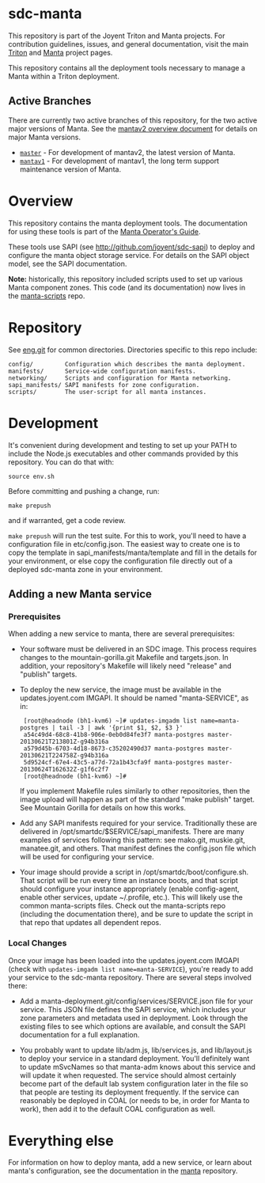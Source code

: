 <!--
    This Source Code Form is subject to the terms of the Mozilla Public
    License, v. 2.0. If a copy of the MPL was not distributed with this
    file, You can obtain one at http://mozilla.org/MPL/2.0/.
-->

<!--
    Copyright 2019 Joyent, Inc.
-->

# sdc-manta

This repository is part of the Joyent Triton and Manta projects.
For contribution guidelines, issues, and general documentation, visit the main
[Triton](http://github.com/joyent/triton) and
[Manta](http://github.com/joyent/manta) project pages.

This repository contains all the deployment tools necessary to manage a Manta
within a Triton deployment.


## Active Branches

There are currently two active branches of this repository, for the two
active major versions of Manta. See the [mantav2 overview
document](https://github.com/joyent/manta/blob/master/docs/mantav2.md) for
details on major Manta versions.

- [`master`](../../tree/master/) - For development of mantav2, the latest
  version of Manta.
- [`mantav1`](../../tree/mantav1/) - For development of mantav1, the long
  term support maintenance version of Manta.


# Overview

This repository contains the manta deployment tools.  The documentation for
using these tools is part of the [Manta Operator's
Guide](https://joyent.github.io/manta).

These tools use SAPI (see http://github.com/joyent/sdc-sapi) to deploy and
configure the manta object storage service.  For details on the SAPI object
model, see the SAPI documentation.

**Note:** historically, this repository included scripts used to set up various
Manta component zones.  This code (and its documentation) now lives in the
[manta-scripts](https://github.com/joyent/manta-scripts) repo.


# Repository

See [eng.git](https://github.com/joyent/eng) for common directories.
Directories specific to this repo include:

    config/         Configuration which describes the manta deployment.
    manifests/      Service-wide configuration manifests.
    networking/     Scripts and configuration for Manta networking.
    sapi_manifests/ SAPI manifests for zone configuration.
    scripts/        The user-script for all manta instances.


# Development

It's convenient during development and testing to set up your PATH to include
the Node.js executables and other commands provided by this repository.  You can
do that with:

    source env.sh

Before committing and pushing a change, run:

    make prepush

and if warranted, get a code review.

`make prepush` will run the test suite.  For this to work, you'll need to have a
configuration file in etc/config.json.  The easiest way to create one is to copy
the template in sapi\_manifests/manta/template and fill in the details for your
environment, or else copy the configuration file directly out of a deployed
sdc-manta zone in your environment.


## Adding a new Manta service

### Prerequisites

When adding a new service to manta, there are several prerequisites:

 * Your software must be delivered in an SDC image.  This process requires
   changes to the mountain-gorilla.git Makefile and targets.json.  In addition,
   your repository's Makefile will likely need "release" and "publish" targets.

 * To deploy the new service, the image must be available in the
   updates.joyent.com IMGAPI.  It should be named "manta-SERVICE", as in:

        [root@headnode (bh1-kvm6) ~]# updates-imgadm list name=manta-postgres | tail -3 | awk '{print $1, $2, $3 }'
        a54c49d4-68c8-41b8-906e-0eb0d84fe3f7 manta-postgres master-20130621T213801Z-g94b316a
        a579d45b-6703-4d18-8673-c35202490d37 manta-postgres master-20130621T224758Z-g94b316a
        5d9524cf-67e4-43c5-a77d-72a1b43cfa9f manta-postgres master-20130624T162632Z-g1f6c2f7
        [root@headnode (bh1-kvm6) ~]#

   If you implement Makefile rules similarly to other repositories, then the
   image upload will happen as part of the standard "make publish" target.  See
   Mountain Gorilla for details on how this works.

 * Add any SAPI manifests required for your service.  Traditionally these are
   delivered in /opt/smartdc/$SERVICE/sapi\_manifests.  There are many examples
   of services following this pattern: see mako.git, muskie.git, manatee.git,
   and others.  That manifest defines the config.json file which will be used
   for configuring your service.

 * Your image should provide a script in /opt/smartdc/boot/configure.sh.  That
   script will be run every time an instance boots, and that script should
   configure your instance appropriately (enable config-agent, enable other
   services, update ~/.profile, etc.).  This will likely use the common
   manta-scripts files.  Check out the manta-scripts repo (including the
   documentation there), and be sure to update the script in that repo that
   updates all dependent repos.

### Local Changes

Once your image has been loaded into the updates.joyent.com IMGAPI (check with
`updates-imgadm list name=manta-SERVICE`), you're ready to add your service to
the sdc-manta repository.  There are several steps involved there:

 * Add a manta-deployment.git/config/services/SERVICE.json file for your
   service.  This JSON file defines the SAPI service, which includes your zone
   parameters and metadata used in deployment.  Look through the existing files
   to see which options are available, and consult the SAPI documentation for a
   full explanation.

 * You probably want to update lib/adm.js, lib/services.js, and lib/layout.js to
   deploy your service in a standard deployment.  You'll definitely want to
   update mSvcNames so that manta-adm knows about this service and will update
   it when requested.  The service should almost certainly become part of the
   default lab system configuration later in the file so that people are testing
   its deployment frequently.  If the service can reasonably be deployed in COAL
   (or needs to be, in order for Manta to work), then add it to the default COAL
   configuration as well.

# Everything else

For information on how to deploy manta, add a new service, or learn about
manta's configuration, see the documentation in the
[manta](http://github.com/joyent/manta) repository.
